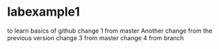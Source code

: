 # labexample1
to  learn basics of github
change 1 from master
Another change from the previous version
change 3 from master
change 4 from branch
